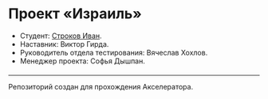 # Проект «Израиль»

* Студент: [Строков Иван](https://up.htmlacademy.ru/adaptive/18/user/449387).
* Наставник: Виктор Гирда.
* Руководитель отдела тестирования: Вячеслав Хохлов.
* Менеджер проекта: Софья Дышпан.

####

---

Репозиторий создан для прохождения Акселератора.
